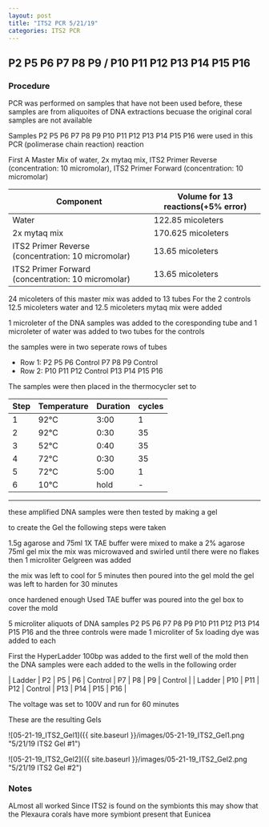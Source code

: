 ```yaml
---
layout: post
title: "ITS2 PCR 5/21/19"
categories: ITS2 PCR
---
```


## P2 P5 P6 P7 P8 P9 / P10 P11 P12 P13 P14 P15 P16

### Procedure

PCR was performed on samples that have not been used before, these samples are from aliquoites of DNA extractions becuase the original coral samples are not available

Samples P2 P5 P6 P7 P8 P9 P10 P11 P12 P13 P14 P15 P16 were used in this PCR (polimerase chain reaction) reaction 

First A Master Mix of water, 2x mytaq mix, ITS2 Primer Reverse (concentration: 10 micromolar), ITS2 Primer Forward (concentration: 10 micromolar)

|Component| Volume for 13 reactions(+5% error)|
|---------|---------------------------|
|Water| 122.85 micoleters|
|2x mytaq mix| 170.625 micoleters|
|ITS2 Primer Reverse (concentration: 10 micromolar)| 13.65 micoleters|
|ITS2 Primer Forward (concentration: 10 micromolar)| 13.65 micoleters|

24 micoleters of this master mix was added to 13 tubes 
For the 2 controls 12.5 micoleters water and 12.5 micoleters mytaq mix were added

1 microleter of the DNA samples was added to the coresponding tube
and 1 microleter of water was added to two tubes for the controls

the samples were in two seperate rows of tubes
* Row 1: P2 P5 P6 Control P7 P8 P9 Control
* Row 2: P10 P11 P12 Control P13 P14 P15 P16 

The samples were then placed in the thermocycler set to 

|Step|Temperature|Duration|cycles|
|----|-------|--------|-------|
|1|92°C|3:00|1|
|2|92°C|0:30|35|
|3|52°C|0:40|35|
|4|72°C|0:30|35|
|5|72°C|5:00|1|
|6|10°C|hold|-|

___________

these amplified DNA samples were then tested by making a gel

to create the Gel the following steps were taken 

1.5g agarose and 75ml 1X TAE buffer were mixed to make a 2% agarose 75ml gel mix 
the mix was microwaved and swirled until there were no flakes 
then 1 microliter Gelgreen was added

the mix was left to cool for 5 minutes then poured into the gel mold
the gel was left to harden for 30 minutes 

once hardened enough Used TAE buffer was poured into the gel box to cover the mold

5 microliter aliquots of DNA samples P2 P5 P6 P7 P8 P9 P10 P11 P12 P13 P14 P15 P16 and the three controls were made 
1 microliter of 5x loading dye was added to each

First the HyperLadder 100bp was added to the first well of the mold 
then the DNA samples were each added to the wells in the following order 

| Ladder | P2 | P5 | P6 | Control | P7 | P8 | P9 | Control |
| Ladder | P10 | P11 | P12 | Control | P13 | P14 | P15 | P16 |

The voltage was set to 100V and run for 60 minutes


These are the resulting Gels

![05-21-19_ITS2_Gel1]({{ site.baseurl }}/images/05-21-19_ITS2_Gel1.png "5/21/19 ITS2 Gel #1")

![05-21-19_ITS2_Gel2]({{ site.baseurl }}/images/05-21-19_ITS2_Gel2.png "5/21/19 ITS2 Gel #2")

### Notes
ALmost all worked
Since ITS2 is found on the symbionts this may show that the Plexaura corals have more symbiont present that Eunicea 